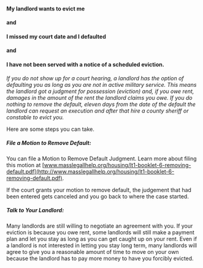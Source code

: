 #### My landlord wants to evict me 
#### and
#### I missed my court date and I defaulted 
#### and
#### I have not been served with a notice of a scheduled eviction.

*If you do not show up for a court hearing, a landlord has the option of
defaulting you as long as you are not in active military service. This
means the landlord got a judgment for possession (eviction) and, if you
owe rent, damages in the amount of the rent the landlord claims you owe.
If you do nothing to remove the default, eleven days from the date of
the default the landlord can request an execution and after that hire a
county sheriff or constable to evict you.*

Here are some steps you can take.

##### File a Motion to Remove Default: 

You can file a Motion to Remove Default Judgment. Learn more about
filing this motion at
[www.masslegallhelp.org/housing/lt1-booklet-6-removing-default.pdf](http://www.masslegallhelp.org/housing/lt1-booklet-6-removing-default.pdf).

If the court grants your motion to remove default, the judgement that
had been entered gets canceled and you go back to where the case
started.

##### Talk to Your Landlord: 

Many landlords are still willing to negotiate an agreement with you. If
your eviction is because you owe rent, some landlords will still make a
payment plan and let you stay as long as you can get caught up on your
rent. Even if a landlord is not interested in letting you stay long
term, many landlords will agree to give you a reasonable amount of time
to move on your own because the landlord has to pay more money to have
you forcibly evicted.

